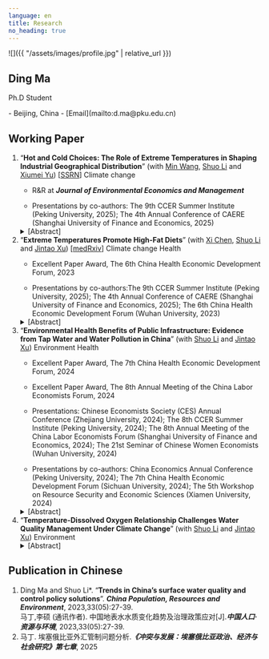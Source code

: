 ```yaml
---
language: en
title: Research
no_heading: true
---
```


<div class="row">
<div class="col-md-4" markdown="1">
<div class="site-personal-heading" markdown="1">
![]({{ "/assets/images/profile.jpg" | relative_url }})

## Ding Ma

Ph.D Student
</div>
<div class="site-personal-info" markdown="1">
- <span class="icon icon-office"></span> Beijing, China
- <span class="icon icon-mail"></span> [Email](mailto:d.ma@pku.edu.cn)
</div>
</div>
<div class="col-md-8" markdown="1">

## Working Paper
<ol>
<li>“<b>Hot and Cold Choices: The Role of Extreme Temperatures in Shaping Industrial Geographical Distribution</b>” (with <a href="https://en.nsd.pku.edu.cn/faculty/fulltime/w/240007.htm">Min Wang</a>, <a href="https://shuoliecon.github.io/">Shuo Li</a> and <a href="https://csxy.zuel.edu.cn/2019/1104/c7501a227525/page.htm">Xiumei Yu</a>) [<a href="https://papers.ssrn.com/sol3/papers.cfm?abstract_id=4441897">SSRN</a>] <span class="label label-a">Climate change</span></li>
<ul><li>R&R at <b><i>Journal of Environmental Economics and Management</i></b></li></ul>
<ul><li>Presentations by co-authors: The 9th CCER Summer Institute (Peking University, 2025); The 4th Annual Conference of CAERE (Shanghai University of Finance and Economics, 2025)</li></ul>
<details><summary>[Abstract]</summary>This paper examines how extreme temperatures shape firm entry decisions and industrial geography. Leveraging comprehensive firm registration data from China, we identify an inverted U-shaped relationship between temperature and firm entry, while firm exit remains largely unresponsive. Sector analyses reveal that temperature extremes suppress firm entry in agriculture and industry through production shocks, and in services through demand-side spillovers. Firms also adapt by shifting equity investments toward new firm establishments in regions with milder climates. Climate projections indicate that ongoing warming will significantly reshape industrial geography, with warmer regions experiencing greater losses. These findings highlight firm location choice as a critical channel of climate adaptation and underscore the role of temperature risk in driving long-term spatial economic change.</details>

<li>“<b>Extreme Temperatures Promote High-Fat Diets</b>” (with <a href="https://ysph.yale.edu/profile/xi-chen/">Xi Chen</a>, <a href="https://shuoliecon.github.io/">Shuo Li</a> and <a href="https://en.nsd.pku.edu.cn/faculty/fulltime/x/239550.htm">Jintao Xu</a>) [<a href="https://www.medrxiv.org/content/10.1101/2025.04.08.25325375v2">medRxiv</a>] <span class="label label-a">Climate change</span> <span class="label label-b">Health</span></li>
<ul><li>Excellent Paper Award, The 6th China Health Economic Development Forum, 2023</li></ul>
<ul><li>Presentations by co-authors:The 9th CCER Summer Institute (Peking University, 2025); The 4th Annual Conference of CAERE (Shanghai University of Finance and Economics, 2025); The 6th China Health Economic Development Forum (Wuhan University, 2023)</li></ul>
<details><summary>[Abstract]</summary>Extreme temperatures threaten agriculture and exacerbate global food insecurity, yet their direct impact on dietary choices remains poorly understood. We provide the first evidence of how short-term exposures to hot or cold weather may affect macronutrient intake in China. We find that hot weather reduces carbohydrate and protein consumption but not fat intake, while cold weather increases all nutrient intakes, particularly fats. Both conditions elevate high-fat diet risks. Fans, air conditioners, and heating systems mainly mitigate these effects by altering thermal comfort, whereas refrigerators, which primarily serve to store food, show minimal impact. These results suggest that temperatures may influence dietary patterns more through physiological appetite regulation than food accessibility. Socioeconomic disparities are evident, with rural and less-educated individuals more likely to adopt high-fat diets. Projections indicate that climate change will generally increase high-fat diet probabilities, with northern regions experiencing declines and southern regions rising due to differing temperature changes.</details>

<li>“<b>Environmental Health Benefits of Public Infrastructure: Evidence from Tap Water and Water Pollution in China</b>” (with <a href="https://shuoliecon.github.io/">Shuo Li</a> and <a href="https://en.nsd.pku.edu.cn/faculty/fulltime/x/239550.htm">Jintao Xu</a>) <span class="label label-c">Environment</span> <span class="label label-b">Health</span></li>
<ul><li>Excellent Paper Award, The 7th China Health Economic Development Forum, 2024</li></ul>
<ul><li>Excellent Paper Award, The 8th Annual Meeting of the China Labor Economists Forum, 2024</li></ul>
<ul><li>Presentations: Chinese Economists Society (CES) Annual Conference (Zhejiang University, 2024); The 8th CCER Summer Institute (Peking University, 2024); The 8th Annual Meeting of the China Labor Economists Forum (Shanghai University of Finance and Economics, 2024); The 21st Seminar of Chinese Women Economists (Wuhan University, 2024)</li></ul>
<ul><li>Presentations by co-authors: China Economics Annual Conference (Peking University, 2024); The 7th China Health Economic Development Forum (Sichuan University, 2024); The 5th Workshop on Resource Security and Economic Sciences (Xiamen University, 2024)</li></ul>
<details><summary>[Abstract]</summary>Based on data from the China Health and Nutrition Survey and Surface Water Quality Weekly Report, we estimate the effects of water pollution, tap water, and their interaction on individual health status. Using the panel IV regression method, we find that water pollution significantly increases the morbidity rate, while ignoring the different levels of pollution exposure caused by the use of tap water may lead to a serious underestimate of the impact of water pollution. Regression results show that tap water can offset about 60% of the negative health effects of water pollution, and the non-offsetting part may come from pollutants that cannot be eliminated by treatment processes in waterworks. Finally, comparing the disease cost and the total health cost caused by water pollution, we find that nearly 2/3 of the health cost can be attributed to the disease cost. As one of the most important infrastructure investments, the adoption of tap water greatly eliminates the negative impact of water pollution on the health of Chinese residents. This has important general implications for low-income countries with a low proportion of tap water supply worldwide.</details>

<li>“<b>Temperature-Dissolved Oxygen Relationship Challenges Water Quality Management Under Climate Change</b>” (with <a href="https://shuoliecon.github.io/">Shuo Li</a> and <a href="https://en.nsd.pku.edu.cn/faculty/fulltime/x/239550.htm">Jintao Xu</a>) <span class="label label-c">Environment</span></li>
<details><summary>[Abstract]</summary>Climate change presents critical environmental challenges including water quality management. Surface water quality in China, measured using different indicators, has improved over the years. However, seasonality patterns across key water quality indicators are contradictory. While dissolved oxygen (DO) concentration reaches its worst levels in late summer, other major indicators, such as permanganate index (CODMn) and ammonia nitrogen (NH3-N), show opposite trends. Through regression analysis, this study reveals a strong negative relationship between DO concentration and air temperature, explaining the seasonal contradictions observed across key water quality indicators. Higher air temperatures lead to an increase in water temperature, thereby reducing the DO concentration in water. Since this temperature–DO concentration relationship is primarily a physical rather than a chemical process, current water quality assessments in China may be biased, particularly under warmer conditions, potentially overestimating water pollution severity and influencing environmental policy decisions. Similar challenges with water‑quality management also exist globally. Therefore, we recommend selecting metrics that match each specific water‑use purpose. Drinking water standards should rely on DO saturation, whereas DO concentration should be retained for criteria that protect aquatic biodiversity. Our findings emphasize the interplay between climate change and water quality management, providing critical insights to achieve Sustainable Development Goals (SDGs) and advance integrated environmental management strategies.</details>
</ol>


## Publication in Chinese

<ol>
<li>Ding Ma and Shuo Li*. “<b>Trends in China’s surface water quality and control policy solutions</b>”. <b><i>China Population, Resources and Environment</i></b>, 2023,33(05):27-39.
</li>
马丁,李硕 (通讯作者). 中国地表水水质变化趋势及治理政策应对[J].<b><i>中国人口·资源与环境</i></b>, 2023,33(05):27-39.
<li>马丁. 埃塞俄比亚外汇管制问题分析.<b><i>《冲突与发展：埃塞俄比亚政治、经济与社会研究》第七章</i></b>, 2025</li>
</ol>

